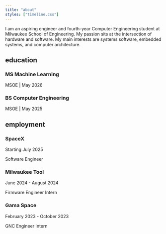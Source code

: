 ```yaml
---
title: "about"
styles: ["timeline.css"]
---
```


I am an aspiring engineer and fourth-year Computer Engineering student at Milwaukee School of Engineering.
My passion sits at the intersection of hardware and software. 
My main interests are systems software, embedded systems, and computer architecture. 

## education
<div class="timeline">
  <div class="entry">
    <div class="content">
      <h3>MS Machine Learning</h3>
      <p class="date">MSOE | May 2026</p>
    </div>
  </div>
  <div class="entry">
    <div class="content">
      <h3>BS Computer Engineering</h3>
      <p class="date">MSOE | May 2025</p>
    </div>
  </div>
</div>


## employment

<div class="timeline">
  <div class="entry">
    <div class="circle"></div>
    <div class="content">
      <h3>SpaceX</h3>
      <p class="date">Starting July 2025</p>
      <p class="position">Software Engineer</p>
    </div>
  </div>
  <div class="entry">
    <div class="circle"></div>
    <div class="content">
      <h3>Milwaukee Tool</h3>
      <p class="date">June 2024 - August 2024</p>
      <p class="position">Firmware Engineer Intern</p>
    </div>
  </div>
  <div class="entry">
    <div class="circle"></div>
    <div class="content">
      <h3>Gama Space</h3>
      <p class="date">February 2023 - October 2023</p>
      <p class="position">GNC Engineer Intern</p>
    </div>
  </div>
</div>
